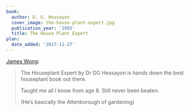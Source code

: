 ```yaml
---
book:
  author: D. G. Hessayon
  cover_image: the-house-plant-expert.jpg
  publication_year: '1993'
  title: The House Plant Expert
plan:
  date_added: '2017-11-27'
---
```


[James Wong](https://twitter.com/botanygeek/status/935201059978563584):

> The Houseplant Expert by Dr DG Hessayon is hands down the best houseplant book out there.
>
> Taught me all I know from age 8. Still never been beaten.
>
> (He’s basically the Attenborough of gardening)
